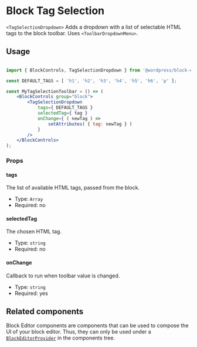 # Block Tag Selection

`<TagSelectionDropdown>` Adds a dropdown with a list of selectable HTML tags to the block toolbar.
Uses `<ToolbarDropdownMenu>`.

## Usage

```jsx

import { BlockControls, TagSelectionDropdown } from '@wordpress/block-editor';

const DEFAULT_TAGS = [ 'h1', 'h2', 'h3', 'h4', 'h5', 'h6', 'p' ];

const MyTagSelectionToolbar = () => (
	<BlockControls group="block">
		<TagSelectionDropdown
			tags={ DEFAULT_TAGS }
			selectedTag={ tag }
			onChange={ ( newTag ) =>
				setAttributes( { tag: newTag } )
			}
		/>
	</BlockControls>
);
```

### Props

#### tags

The list of available HTML tags, passed from the block.

-   Type: `Array`
-   Required: no

#### selectedTag

The chosen HTML tag.

-   Type: `string`
-   Required: no

#### onChange

Callback to run when toolbar value is changed.

-   Type: `string`
-   Required: yes

## Related components

Block Editor components are components that can be used to compose the UI of your block editor. Thus, they can only be used under a [`BlockEditorProvider`](https://github.com/WordPress/gutenberg/blob/HEAD/packages/block-editor/src/components/provider/README.md) in the components tree.
